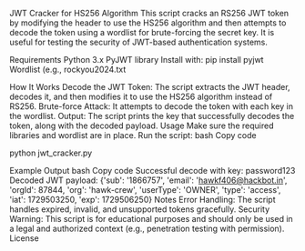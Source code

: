 JWT Cracker for HS256 Algorithm
This script cracks an RS256 JWT token by modifying the header to use the HS256 algorithm and then attempts to decode the token using a wordlist for brute-forcing the secret key. It is useful for testing the security of JWT-based authentication systems.

Requirements
Python 3.x
PyJWT library
Install with: pip install pyjwt
Wordlist (e.g., rockyou2024.txt

How It Works
Decode the JWT Token: The script extracts the JWT header, decodes it, and then modifies it to use the HS256 algorithm instead of RS256.
Brute-force Attack: It attempts to decode the token with each key in the wordlist.
Output: The script prints the key that successfully decodes the token, along with the decoded payload.
Usage
Make sure the required libraries and wordlist are in place.
Run the script:
bash
Copy code

python jwt_cracker.py

Example Output
bash
Copy code
Successful decode with key: password123
Decoded JWT payload: {'sub': '1866757', 'email': 'hawkf406@hackbot.in', 'orgId': 87844, 'org': 'hawk-crew', 'userType': 'OWNER', 'type': 'access', 'iat': 1729503250, 'exp': 1729506250}
Notes
Error Handling: The script handles expired, invalid, and unsupported tokens gracefully.
Security Warning: This script is for educational purposes and should only be used in a legal and authorized context (e.g., penetration testing with permission).
License
